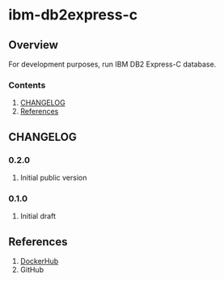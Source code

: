 # ibm-db2express-c

## Overview

For development purposes, run IBM DB2 Express-C database.

### Contents

1. [CHANGELOG](#changelog)
1. [References](#references)

## CHANGELOG

### 0.2.0

1. Initial public version

### 0.1.0

1. Initial draft

## References

1. [DockerHub](https://hub.docker.com/r/ibmcom/db2express-c)
1. GitHub
